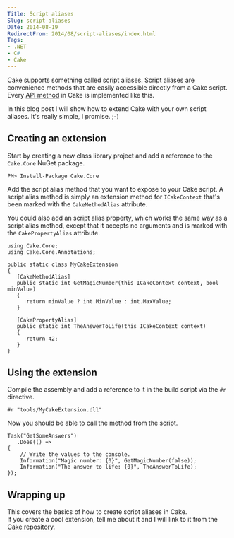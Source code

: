 ```yaml
---
Title: Script aliases
Slug: script-aliases
Date: 2014-08-19
RedirectFrom: 2014/08/script-aliases/index.html
Tags:
- .NET
- C#
- Cake
---
```


Cake supports something called script aliases. Script aliases are convenience methods that are easily accessible directly from a Cake script. Every [API method](http://cake.readthedocs.org/en/latest/api-documentation.html) in Cake is implemented like this.

In this blog post I will show how to extend Cake with your own script aliases. It's really simple, I promise. ;-)

<!--excerpt-->

## Creating an extension

Start by creating a new class library project and add a reference to the `Cake.Core` NuGet package.

    PM> Install-Package Cake.Core

Add the script alias method that you want to expose to your Cake script. A script alias method is simply an extension method for `ICakeContext` that's been marked with the `CakeMethodAlias` attribute.

You could also add an script alias property, which works the same way as a script alias method, except that it accepts no arguments and is marked with the `CakePropertyAlias` attribute.

    using Cake.Core;
    using Cake.Core.Annotations;

    public static class MyCakeExtension
    {
       [CakeMethodAlias]
       public static int GetMagicNumber(this ICakeContext context, bool minValue)
       {
          return minValue ? int.MinValue : int.MaxValue;
       }

       [CakePropertyAlias]
       public static int TheAnswerToLife(this ICakeContext context)
       {
          return 42;
       }
    }

## Using the extension

Compile the assembly and add a reference to it in the build script via the `#r` directive.

    #r "tools/MyCakeExtension.dll"

Now you should be able to call the method from the script.

    Task("GetSomeAnswers")
       .Does(() =>
    {
        // Write the values to the console. 
        Information("Magic number: {0}", GetMagicNumber(false));
        Information("The answer to life: {0}", TheAnswerToLife);
    });

## Wrapping up

This covers the basics of how to create script aliases in Cake.  
If you create a cool extension, tell me about it and I will link to it from the [Cake repository](https://github.com/cake-build/cake).